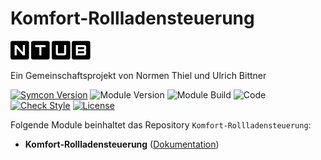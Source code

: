 # Komfort-Rollladensteuerung  

[![Image](imgs/ntub_logo.png)](https://github.com/ubittner/)  

Ein Gemeinschaftsprojekt von Normen Thiel und Ulrich Bittner

[![Symcon Version](https://img.shields.io/badge/Symcon_Version-5.3>-red.svg)](https://www.symcon.de/service/dokumentation/entwicklerbereich/sdk-tools/sdk-php/)
![Module Version](https://img.shields.io/badge/Module_Version-2.00-blue.svg)
![Module Build](https://img.shields.io/badge/Module_Build-13-blue.svg)
![Code](https://img.shields.io/badge/Code-PHP-blue.svg)
[![Check Style](https://github.com/ubittner/Komfort-Rollladensteuerung/workflows/Check%20Style/badge.svg)](https://github.com/ubittner/Komfort-Rollladensteuerung/actions)
[![License](https://img.shields.io/badge/License-CC%20BY--NC--SA%204.0-green.svg)](https://creativecommons.org/licenses/by-nc-sa/4.0/)

Folgende Module beinhaltet das Repository `Komfort-Rollladensteuerung`:

- __Komfort-Rollladensteuerung__ ([Dokumentation](Komfort-Rollladensteuerung))